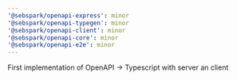 ```yaml
---
'@sebspark/openapi-express': minor
'@sebspark/openapi-typegen': minor
'@sebspark/openapi-client': minor
'@sebspark/openapi-core': minor
'@sebspark/openapi-e2e': minor
---
```


First implementation of OpenAPI -> Typescript with server an client
